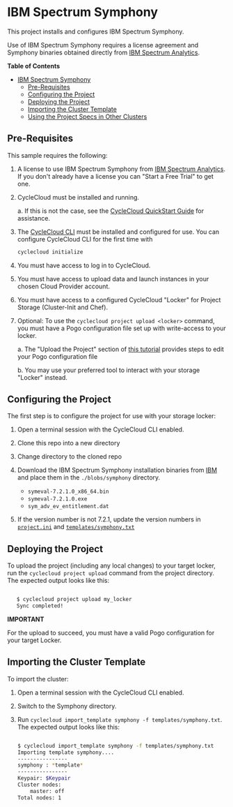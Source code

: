 # IBM Spectrum Symphony #

This project installs and configures IBM Spectrum Symphony.

Use of IBM Spectrum Symphony requires a license agreement and Symphony binaries obtained directly 
from [IBM Spectrum Analytics](https://www.ibm.com/us-en/marketplace/analytics-workload-management).

<!-- markdown-toc start - Don't edit this section. Run M-x markdown-toc-generate-toc again -->

**Table of Contents**

- [IBM Spectrum Symphony](#ibm-spectrum-symphony)
    - [Pre-Requisites](#pre-requisites)
    - [Configuring the Project](#configuring-the-project)
    - [Deploying the Project](#deploying-the-project)
    - [Importing the Cluster Template](#importing-the-cluster-template)
    - [Using the Project Specs in Other Clusters](#using-the-project-specs-in-other-clusters)

<!-- markdown-toc end -->


## Pre-Requisites ##


This sample requires the following:

  1. A license to use IBM Spectrum Symphony from [IBM Spectrum Analytics](https://www.ibm.com/us-en/marketplace/analytics-workload-management).  If you don't already have a license you can "Start a Free Trial" to get one.
     
  1. CycleCloud must be installed and running.

     a. If this is not the case, see the [CycleCloud QuickStart Guide](https://docs.microsoft.com/en-us/azure/cyclecloud/quickstart-install-cyclecloud) for
        assistance.

  1. The [CycleCloud CLI](https://docs.microsoft.com/en-us/azure/cyclecloud/install-cyclecloud-cli) must be installed and configured for use.  You can configure CycleCloud CLI for the first time with 
      ```bash
      cyclecloud initialize
      ```

  1. You must have access to log in to CycleCloud.

  1. You must have access to upload data and launch instances in your chosen
     Cloud Provider account.

  1. You must have access to a configured CycleCloud "Locker" for Project Storage
     (Cluster-Init and Chef).

  1. Optional: To use the `cyclecloud project upload <locker>` command, you must
     have a Pogo configuration file set up with write-access to your locker.

     a. The "Upload the Project" section of [this tutorial](https://docs.microsoft.com/en-us/azure/cyclecloud/tutorials/deploy-custom-application#upload-the-project) provides steps to edit your Pogo configuration file
     
     b. You may use your preferred tool to interact with your storage "Locker"
        instead.


## Configuring the Project ##


The first step is to configure the project for use with your storage locker:

  1. Open a terminal session with the CycleCloud CLI enabled.
  
  1. Clone this repo into a new directory

  1. Change directory to the cloned repo

  1. Download the IBM Spectrum Symphony installation binaries from [IBM](https://www.ibm.com/us-en/marketplace/analytics-workload-management) and place them in the `./blobs/symphony` directory.
      * `symeval-7.2.1.0_x86_64.bin`
      * `symeval-7.2.1.0.exe`
      * `sym_adv_ev_entitlement.dat`
  
  1. If the version number is not 7.2.1, update the version numbers in [`project.ini`](project.ini) and [`templates/symphony.txt`](templates/symphony.txt) 

## Deploying the Project ##


To upload the project (including any local changes) to your target locker, run the
`cyclecloud project upload` command from the project directory.  The expected output looks like
this:

``` bash

   $ cyclecloud project upload my_locker
   Sync completed!

```


**IMPORTANT**

For the upload to succeed, you must have a valid Pogo configuration for your target Locker.


## Importing the Cluster Template ##


To import the cluster:

 1. Open a terminal session with the CycleCloud CLI enabled.

 2. Switch to the Symphony directory.

 3. Run ``cyclecloud import_template symphony -f templates/symphony.txt``.
    The expected output looks like this:
    
    ``` bash
    
    $ cyclecloud import_template symphony -f templates/symphony.txt
    Importing template symphony....
    ----------------
    symphony : *template*
    ----------------
    Keypair: $Keypair
    Cluster nodes:
        master: off
    Total nodes: 1
    ```


